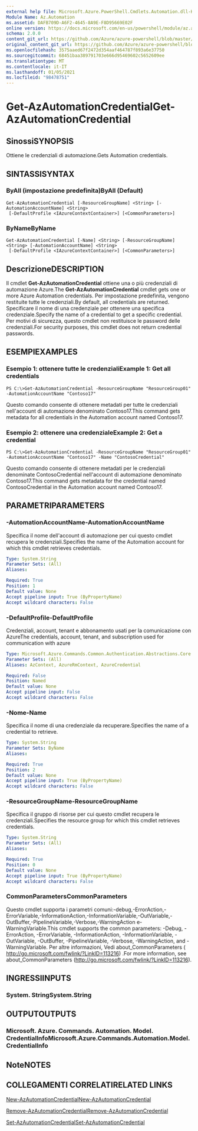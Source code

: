 ```yaml
---
external help file: Microsoft.Azure.PowerShell.Cmdlets.Automation.dll-Help.xml
Module Name: Az.Automation
ms.assetid: DAFB709D-A6F2-4645-8A9E-F8D95669E02F
online version: https://docs.microsoft.com/en-us/powershell/module/az.automation/get-azautomationcredential
schema: 2.0.0
content_git_url: https://github.com/Azure/azure-powershell/blob/master/src/Automation/Automation/help/Get-AzAutomationCredential.md
original_content_git_url: https://github.com/Azure/azure-powershell/blob/master/src/Automation/Automation/help/Get-AzAutomationCredential.md
ms.openlocfilehash: 3575aaed67f2472d354aaf464787f893a6e37750
ms.sourcegitcommit: 68451baa389791703e666d95469602c5652609ee
ms.translationtype: MT
ms.contentlocale: it-IT
ms.lasthandoff: 01/05/2021
ms.locfileid: "98478751"
---
```

# <span data-ttu-id="50913-101">Get-AzAutomationCredential</span><span class="sxs-lookup"><span data-stu-id="50913-101">Get-AzAutomationCredential</span></span>

## <span data-ttu-id="50913-102">Sinossi</span><span class="sxs-lookup"><span data-stu-id="50913-102">SYNOPSIS</span></span>
<span data-ttu-id="50913-103">Ottiene le credenziali di automazione.</span><span class="sxs-lookup"><span data-stu-id="50913-103">Gets Automation credentials.</span></span>

## <span data-ttu-id="50913-104">SINTASSI</span><span class="sxs-lookup"><span data-stu-id="50913-104">SYNTAX</span></span>

### <span data-ttu-id="50913-105">ByAll (impostazione predefinita)</span><span class="sxs-lookup"><span data-stu-id="50913-105">ByAll (Default)</span></span>
```
Get-AzAutomationCredential [-ResourceGroupName] <String> [-AutomationAccountName] <String>
 [-DefaultProfile <IAzureContextContainer>] [<CommonParameters>]
```

### <span data-ttu-id="50913-106">ByName</span><span class="sxs-lookup"><span data-stu-id="50913-106">ByName</span></span>
```
Get-AzAutomationCredential [-Name] <String> [-ResourceGroupName] <String> [-AutomationAccountName] <String>
 [-DefaultProfile <IAzureContextContainer>] [<CommonParameters>]
```

## <span data-ttu-id="50913-107">Descrizione</span><span class="sxs-lookup"><span data-stu-id="50913-107">DESCRIPTION</span></span>
<span data-ttu-id="50913-108">Il cmdlet **Get-AzAutomationCredential** ottiene una o più credenziali di automazione Azure.</span><span class="sxs-lookup"><span data-stu-id="50913-108">The **Get-AzAutomationCredential** cmdlet gets one or more Azure Automation credentials.</span></span>
<span data-ttu-id="50913-109">Per impostazione predefinita, vengono restituite tutte le credenziali.</span><span class="sxs-lookup"><span data-stu-id="50913-109">By default, all credentials are returned.</span></span>
<span data-ttu-id="50913-110">Specificare il nome di una credenziale per ottenere una specifica credenziale.</span><span class="sxs-lookup"><span data-stu-id="50913-110">Specify the name of a credential to get a specific credential.</span></span>
<span data-ttu-id="50913-111">Per motivi di sicurezza, questo cmdlet non restituisce le password delle credenziali.</span><span class="sxs-lookup"><span data-stu-id="50913-111">For security purposes, this cmdlet does not return credential passwords.</span></span>

## <span data-ttu-id="50913-112">ESEMPI</span><span class="sxs-lookup"><span data-stu-id="50913-112">EXAMPLES</span></span>

### <span data-ttu-id="50913-113">Esempio 1: ottenere tutte le credenziali</span><span class="sxs-lookup"><span data-stu-id="50913-113">Example 1: Get all credentials</span></span>
```
PS C:\>Get-AzAutomationCredential -ResourceGroupName "ResourceGroup01" -AutomationAccountName "Contoso17"
```

<span data-ttu-id="50913-114">Questo comando consente di ottenere metadati per tutte le credenziali nell'account di automazione denominato Contoso17.</span><span class="sxs-lookup"><span data-stu-id="50913-114">This command gets metadata for all credentials in the Automation account named Contoso17.</span></span>

### <span data-ttu-id="50913-115">Esempio 2: ottenere una credenziale</span><span class="sxs-lookup"><span data-stu-id="50913-115">Example 2: Get a credential</span></span>
```
PS C:\>Get-AzAutomationCredential -ResourceGroupName "ResourceGroup01" -AutomationAccountName "Contoso17" -Name "ContosoCredential"
```

<span data-ttu-id="50913-116">Questo comando consente di ottenere metadati per le credenziali denominate ContosoCredential nell'account di automazione denominato Contoso17.</span><span class="sxs-lookup"><span data-stu-id="50913-116">This command gets metadata for the credential named ContosoCredential in the Automation account named Contoso17.</span></span>

## <span data-ttu-id="50913-117">PARAMETRI</span><span class="sxs-lookup"><span data-stu-id="50913-117">PARAMETERS</span></span>

### <span data-ttu-id="50913-118">-AutomationAccountName</span><span class="sxs-lookup"><span data-stu-id="50913-118">-AutomationAccountName</span></span>
<span data-ttu-id="50913-119">Specifica il nome dell'account di automazione per cui questo cmdlet recupera le credenziali.</span><span class="sxs-lookup"><span data-stu-id="50913-119">Specifies the name of the Automation account for which this cmdlet retrieves credentials.</span></span>

```yaml
Type: System.String
Parameter Sets: (All)
Aliases:

Required: True
Position: 1
Default value: None
Accept pipeline input: True (ByPropertyName)
Accept wildcard characters: False
```

### <span data-ttu-id="50913-120">-DefaultProfile</span><span class="sxs-lookup"><span data-stu-id="50913-120">-DefaultProfile</span></span>
<span data-ttu-id="50913-121">Credenziali, account, tenant e abbonamento usati per la comunicazione con Azure</span><span class="sxs-lookup"><span data-stu-id="50913-121">The credentials, account, tenant, and subscription used for communication with azure</span></span>

```yaml
Type: Microsoft.Azure.Commands.Common.Authentication.Abstractions.Core.IAzureContextContainer
Parameter Sets: (All)
Aliases: AzContext, AzureRmContext, AzureCredential

Required: False
Position: Named
Default value: None
Accept pipeline input: False
Accept wildcard characters: False
```

### <span data-ttu-id="50913-122">-Nome</span><span class="sxs-lookup"><span data-stu-id="50913-122">-Name</span></span>
<span data-ttu-id="50913-123">Specifica il nome di una credenziale da recuperare.</span><span class="sxs-lookup"><span data-stu-id="50913-123">Specifies the name of a credential to retrieve.</span></span>

```yaml
Type: System.String
Parameter Sets: ByName
Aliases:

Required: True
Position: 2
Default value: None
Accept pipeline input: True (ByPropertyName)
Accept wildcard characters: False
```

### <span data-ttu-id="50913-124">-ResourceGroupName</span><span class="sxs-lookup"><span data-stu-id="50913-124">-ResourceGroupName</span></span>
<span data-ttu-id="50913-125">Specifica il gruppo di risorse per cui questo cmdlet recupera le credenziali.</span><span class="sxs-lookup"><span data-stu-id="50913-125">Specifies the resource group for which this cmdlet retrieves credentials.</span></span>

```yaml
Type: System.String
Parameter Sets: (All)
Aliases:

Required: True
Position: 0
Default value: None
Accept pipeline input: True (ByPropertyName)
Accept wildcard characters: False
```

### <span data-ttu-id="50913-126">CommonParameters</span><span class="sxs-lookup"><span data-stu-id="50913-126">CommonParameters</span></span>
<span data-ttu-id="50913-127">Questo cmdlet supporta i parametri comuni:-debug,-ErrorAction,-ErrorVariable,-InformationAction,-InformationVariable,-OutVariable,-OutBuffer,-PipelineVariable,-Verbose,-WarningAction e-WarningVariable.</span><span class="sxs-lookup"><span data-stu-id="50913-127">This cmdlet supports the common parameters: -Debug, -ErrorAction, -ErrorVariable, -InformationAction, -InformationVariable, -OutVariable, -OutBuffer, -PipelineVariable, -Verbose, -WarningAction, and -WarningVariable.</span></span> <span data-ttu-id="50913-128">Per altre informazioni, Vedi about_CommonParameters ( http://go.microsoft.com/fwlink/?LinkID=113216) .</span><span class="sxs-lookup"><span data-stu-id="50913-128">For more information, see about_CommonParameters (http://go.microsoft.com/fwlink/?LinkID=113216).</span></span>

## <span data-ttu-id="50913-129">INGRESSI</span><span class="sxs-lookup"><span data-stu-id="50913-129">INPUTS</span></span>

### <span data-ttu-id="50913-130">System. String</span><span class="sxs-lookup"><span data-stu-id="50913-130">System.String</span></span>

## <span data-ttu-id="50913-131">OUTPUT</span><span class="sxs-lookup"><span data-stu-id="50913-131">OUTPUTS</span></span>

### <span data-ttu-id="50913-132">Microsoft. Azure. Commands. Automation. Model. CredentialInfo</span><span class="sxs-lookup"><span data-stu-id="50913-132">Microsoft.Azure.Commands.Automation.Model.CredentialInfo</span></span>

## <span data-ttu-id="50913-133">Note</span><span class="sxs-lookup"><span data-stu-id="50913-133">NOTES</span></span>

## <span data-ttu-id="50913-134">COLLEGAMENTI CORRELATI</span><span class="sxs-lookup"><span data-stu-id="50913-134">RELATED LINKS</span></span>

[<span data-ttu-id="50913-135">New-AzAutomationCredential</span><span class="sxs-lookup"><span data-stu-id="50913-135">New-AzAutomationCredential</span></span>](./New-AzAutomationCredential.md)

[<span data-ttu-id="50913-136">Remove-AzAutomationCredential</span><span class="sxs-lookup"><span data-stu-id="50913-136">Remove-AzAutomationCredential</span></span>](./Remove-AzAutomationCredential.md)

[<span data-ttu-id="50913-137">Set-AzAutomationCredential</span><span class="sxs-lookup"><span data-stu-id="50913-137">Set-AzAutomationCredential</span></span>](./Set-AzAutomationCredential.md)


